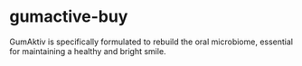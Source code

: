 # gumactive-buy
GumAktiv is specifically formulated to rebuild the oral microbiome, essential for maintaining a healthy and bright smile. 
